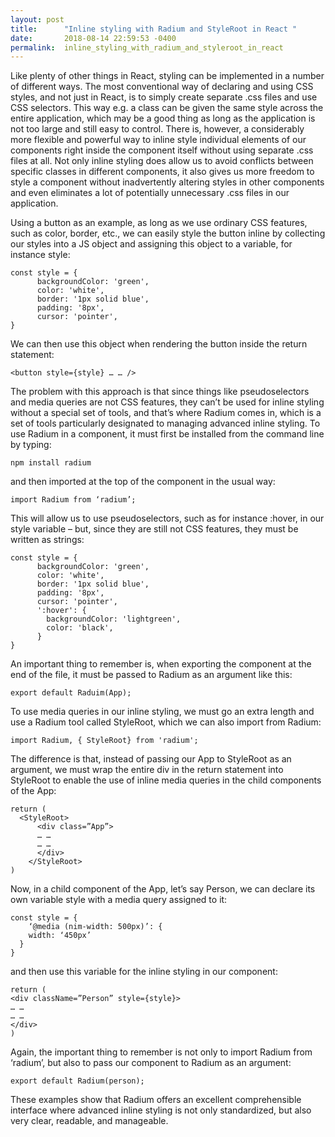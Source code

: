 ```yaml
---
layout: post
title:      "Inline styling with Radium and StyleRoot in React "
date:       2018-08-14 22:59:53 -0400
permalink:  inline_styling_with_radium_and_styleroot_in_react
---
```



Like plenty of other things in React, styling can be implemented in a number of different ways. The most conventional way of declaring and using CSS styles, and not just in React, is to simply create separate .css files and use CSS selectors. This way e.g. a class can be given the same style across the entire application, which may be a good thing as long as the application is not too large and still easy to control. There is, however, a considerably more flexible and powerful way to inline style individual elements of our components right inside the component itself without using separate .css files at all. Not only inline styling does allow us to avoid conflicts between specific classes in different components, it also gives us more freedom to style a component without inadvertently altering styles in other components and even eliminates a lot of potentially unnecessary .css files in our application. 

Using a button as an example, as long as we use ordinary CSS features, such as color, border, etc., we can easily style the button inline by collecting our styles into a JS object and assigning this object to a variable, for instance style: 

```
const style = {
      backgroundColor: 'green',
      color: 'white',
      border: '1px solid blue',
      padding: '8px',
      cursor: 'pointer', 
}

```

We can then use this object when rendering the button inside the return statement: 

```
<button style={style} … … /> 
```

The problem with this approach is that since things like pseudoselectors and media queries are not CSS features, they can’t be used for inline styling without a special set of tools, and that’s where Radium comes in, which is a set of tools particularly designated to managing advanced inline styling. To use Radium in a component, it must first be installed from the command line by typing: 

```
npm install radium 
```

and then imported at the top of the component in the usual way: 

```
import Radium from ‘radium’;
```

This will allow us to use pseudoselectors, such as for instance :hover, in our style variable – but, since they are still not CSS features, they must be written as strings: 

```
const style = {
      backgroundColor: 'green',
      color: 'white',
      border: '1px solid blue',
      padding: '8px',
      cursor: 'pointer',
      ':hover': {
        backgroundColor: 'lightgreen',
        color: 'black',
      } 
}
```

An important thing to remember is, when exporting the component at the end of the file, it must be passed to Radium as an argument like this: 

```
export default Raduim(App); 
```

To use media queries in our inline styling, we must go an extra length and use a Radium tool called StyleRoot, which we can also import from Radium: 

```
import Radium, { StyleRoot} from 'radium'; 
```

The difference is that, instead of passing our App to StyleRoot as an argument, we must wrap the entire div in the return statement into StyleRoot to enable the use of inline media queries in the child components of the App: 

```
return (
  <StyleRoot>
      <div class=”App”> 
      … … 
      … … 
      </div>
    </StyleRoot> 
) 
```

Now, in a child component of the App, let’s say Person, we can declare its own variable style with a media query assigned to it: 

```
const style = {
    ‘@media (nim-width: 500px)’: {
    width: ‘450px’
  }
}
```

and then use this variable for the inline styling in our component: 

```
return (
<div className=”Person” style={style}>
… …
… …
</div>
)
```

Again, the important thing to remember is not only to import Radium from ‘radium’, but also to pass our component to Radium as an argument: 

```
export default Radium(person);
```

These examples show that Radium offers an excellent comprehensible interface where advanced inline styling is not only standardized, but also very clear, readable, and manageable. 
